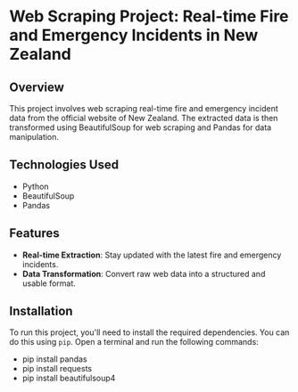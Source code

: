 # Web Scraping Project: Real-time Fire and Emergency Incidents in New Zealand

## Overview

This project involves web scraping real-time fire and emergency incident data from the official website of New Zealand. The extracted data is then transformed using BeautifulSoup for web scraping and Pandas for data manipulation.

## Technologies Used

- Python
- BeautifulSoup
- Pandas

## Features

- **Real-time Extraction**: Stay updated with the latest fire and emergency incidents.
- **Data Transformation**: Convert raw web data into a structured and usable format.

## Installation

To run this project, you'll need to install the required dependencies. You can do this using `pip`. Open a terminal and run the following commands:

- pip install pandas
- pip install requests
- pip install beautifulsoup4


